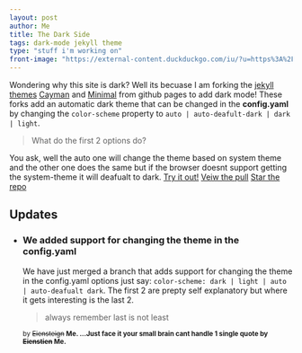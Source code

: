 ```yaml
---
layout: post
author: Me
title: The Dark Side
tags: dark-mode jekyll theme
type: "stuff i'm working on"
front-image: "https://external-content.duckduckgo.com/iu/?u=https%3A%2F%2Ftse3.mm.bing.net%2Fth%3Fid%3DOIP.FCx-hYGX_8GWrXo8KjVbvAHaE8%26pid%3DApi&f=1"
---
```


Wondering why this site is dark? Well its becuase I am forking the [jekyll themes](https://jekyllrb.com/docs/themes/) [Cayman](https://github.com/pages-themes/cayman) and [Minimal](https://github.com/pages-themes/minimal) from github pages to add dark mode! These forks add an automatic dark theme that can be changed in the **config.yaml** by changing the ```color-scheme``` property to ```auto | auto-deafult-dark | dark | light```.

> What do the first 2 options do?
  
You ask, well the auto one will change the theme based on system theme and the other one does the same but if the browser doesnt support getting the system-theme it will deafualt to dark.
[Try it out!](https://godalming123.github.io/minimal/)
[Veiw the pull](https://github.com/pages-themes/minimal/pull/121)
[Star the repo](https://github.com/godalming123/minimal)

## Updates
- ### We added support for changing the theme in the config.yaml
  We have just merged a branch that adds support for changing the theme in the config.yaml options just say:
  ```color-scheme: dark | light | auto | auto-deafualt dark```.
  The first 2 are prepty self explanatory but where it gets interesting is the last 2.
  > always remember last is not least

  <small>
  
  by ~~Eiensteign~~ **Me. ...Just face it your small brain cant handle 1 single quote by ~~Eienstien~~ Me.**
